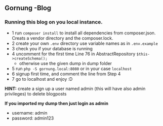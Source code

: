 ## Gornung -Blog

### Running this blog on you local instance.

* 1 run `composer install` to install all dependencies from composer.json. Creats a vendor directory and the composer.lock.
* 2 create your own `.env` directory use variable names as in `.env.example`
* 3 check you if your database is running
* 4 uncomment for the first time Line 76 in AbstractRepository `$this->createSchema();`
  * otherwise use the given dump in dump folder  
* 5 run `php -S gornung.local:8080` or in your case `localhost`
* 6 signup first time, and comment the line from Step 4
* 7 go to localhost and enjoy :D 

**HINT:** create a sign up a user named admin (this will have also admin privileges) to delete blogposts
    
**If you imported my dump then just login as admin**
* username: admin
* password: admin123